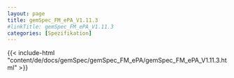 ```yaml
---
layout: page
title: gemSpec_FM_ePA_V1.11.3
#linkTitle: gemSpec_FM_ePA_V1.11.3
categories: [Spezifikation]
---
```

{{< include-html "content/de/docs/gemSpec/gemSpec_FM_ePA/gemSpec_FM_ePA_V1.11.3.html" >}}